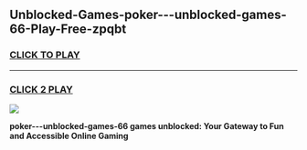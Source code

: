 
## Unblocked-Games-poker---unblocked-games-66-Play-Free-zpqbt
<h3>
<a href="https://premium76.site?title=poker---unblocked-games-66&ref=20A">CLICK TO PLAY</a></h3>
<hr>

<h3>
<a href="https://premium76.site?title=poker---unblocked-games-66&ref=20A">CLICK 2 PLAY</a>
  
</h3>

<a href="https://premium76.site?title=poker---unblocked-games-66&ref=20A"><img src="https://clearcache.store/games.png"></a>


**poker---unblocked-games-66 games unblocked: Your Gateway to Fun and Accessible Online Gaming**
